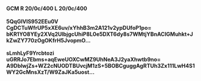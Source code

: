 #### GCM R 20/0c/400 L 20/0c/400
**5QqGlVlS952EEu0V**<br/>**CgDCTuWfrUP5xXE6uv/xYhhB3m2A121v2ypDUfoP1po=**<br/>**bKR1YO8YEy2XVq2UlbjgcUhiP8L0e5DXT6dy8s7WMtjYBnACIGMuhkt+JkZwZY770zOgOKfrH5JvopmO...**<br/><br/>
**sLmhLyF9Yrcbtozi**<br/>**uGRRJo7Ebms+aqEweUOXCwMZ9UhNeA3J2yaXhwtb9no=**<br/>**A9DblwjZs+WZ2cNUODTBUvcjM1zS+5BOBCguggAgRTUh3Zx111LwH4S1WY2GcMnsXzT/W9ZaJKa5uost...**